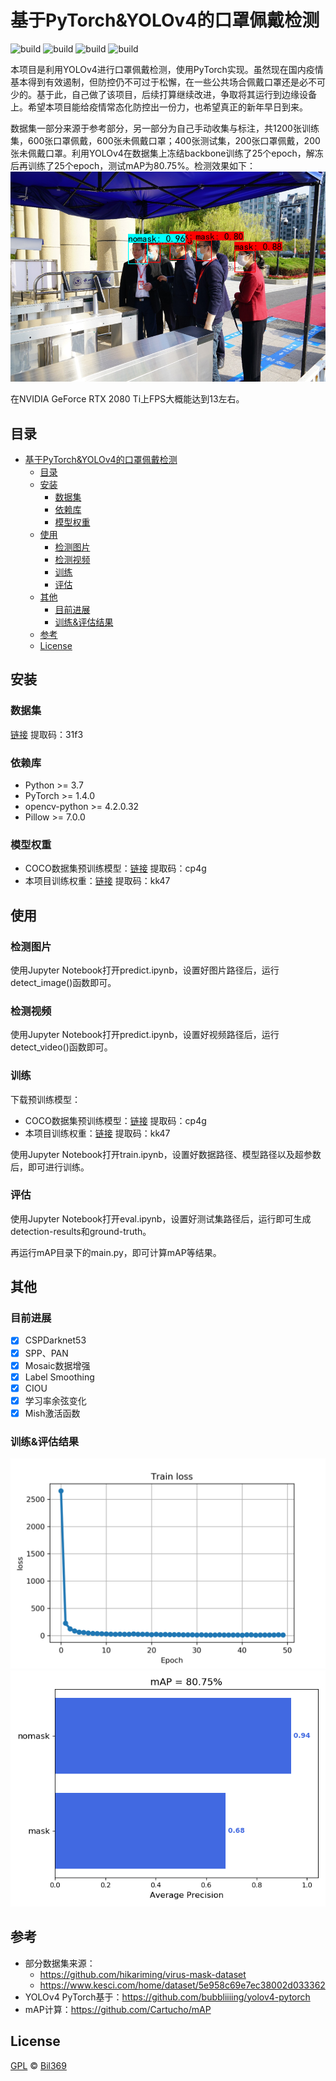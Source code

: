 # 基于PyTorch&YOLOv4的口罩佩戴检测
![build](https://img.shields.io/badge/build-passing-success)
![build](https://img.shields.io/badge/python-v3.7-ff68b4)
![build](https://img.shields.io/badge/pytorch-1.4.0-orange)
![build](https://img.shields.io/badge/license-GPL-blue)

本项目是利用YOLOv4进行口罩佩戴检测，使用PyTorch实现。虽然现在国内疫情基本得到有效遏制，但防控仍不可过于松懈，在一些公共场合佩戴口罩还是必不可少的。基于此，自己做了该项目，后续打算继续改进，争取将其运行到边缘设备上。希望本项目能给疫情常态化防控出一份力，也希望真正的新年早日到来。

数据集一部分来源于参考部分，另一部分为自己手动收集与标注，共1200张训练集，600张口罩佩戴，600张未佩戴口罩；400张测试集，200张口罩佩戴，200张未佩戴口罩。利用YOLOv4在数据集上冻结backbone训练了25个epoch，解冻后再训练了25个epoch，测试mAP为80.75%。检测效果如下：
![testImage_result](testImage_result.png)

在NVIDIA GeForce RTX 2080 Ti上FPS大概能达到13左右。

## 目录
- [基于PyTorch&YOLOv4的口罩佩戴检测](#基于pytorchyolov4的口罩佩戴检测)
  - [目录](#目录)
  - [安装](#安装)
    - [数据集](#数据集)
    - [依赖库](#依赖库)
    - [模型权重](#模型权重)
  - [使用](#使用)
    - [检测图片](#检测图片)
    - [检测视频](#检测视频)
    - [训练](#训练)
    - [评估](#评估)
  - [其他](#其他)
    - [目前进展](#目前进展)
    - [训练&评估结果](#训练评估结果)
  - [参考](#参考)
  - [License](#license)

## 安装
### 数据集
[链接](https://pan.baidu.com/s/1v06PLSN52YYJJyzBMhWJBQ)  提取码：31f3
### 依赖库
- Python >= 3.7
- PyTorch >= 1.4.0
- opencv-python >= 4.2.0.32
- Pillow >= 7.0.0
### 模型权重
  -  COCO数据集预训练模型：[链接](https://pan.baidu.com/s/1JDclXgxDmA06Mv6hrRB5Sw)  提取码：cp4g
  - 本项目训练权重：[链接](https://pan.baidu.com/s/1opAbsydKnS1WWN9rgaH5IA)  提取码：kk47

## 使用
### 检测图片
使用Jupyter Notebook打开predict.ipynb，设置好图片路径后，运行detect_image()函数即可。

### 检测视频
使用Jupyter Notebook打开predict.ipynb，设置好视频路径后，运行detect_video()函数即可。

### 训练
下载预训练模型：
- COCO数据集预训练模型：[链接](https://pan.baidu.com/s/1JDclXgxDmA06Mv6hrRB5Sw)  提取码：cp4g
- 本项目训练权重：[链接](https://pan.baidu.com/s/1opAbsydKnS1WWN9rgaH5IA)  提取码：kk47

使用Jupyter Notebook打开train.ipynb，设置好数据路径、模型路径以及超参数后，即可进行训练。

### 评估
使用Jupyter Notebook打开eval.ipynb，设置好测试集路径后，运行即可生成detection-results和ground-truth。

再运行mAP目录下的main.py，即可计算mAP等结果。
  
## 其他
### 目前进展
- [x] CSPDarknet53
- [x] SPP、PAN
- [x] Mosaic数据增强
- [x] Label Smoothing
- [x] CIOU
- [x] 学习率余弦变化
- [x] Mish激活函数
### 训练&评估结果
![trainloss](total_loss.png)
![mAP](mAP/output/mAP.png)

## 参考
- 部分数据集来源：
  - https://github.com/hikariming/virus-mask-dataset
  - https://www.kesci.com/home/dataset/5e958c69e7ec38002d033362
- YOLOv4 PyTorch基于：https://github.com/bubbliiiing/yolov4-pytorch
- mAP计算：https://github.com/Cartucho/mAP

## License
[GPL](https://github.com/Bil369/MaskDetect-YOLOv4-PyTorch/blob/master/LICENSE) &copy; [Bil369](https://github.com/Bil369)
